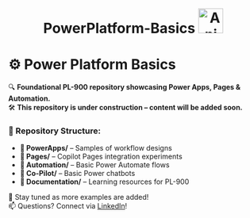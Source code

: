 <h1 align="center">
  PowerPlatform-Basics <img src=
https://github.com/AnalyticSleuth/test-file/blob/6e1cd75edb90fd4f10abf1354f5b0aa4460249a0/images/rocket.gif
       alt="Animated Preview" width="50px">
</h1>

# ⚙️ Power Platform Basics  
🔍 **Foundational PL-900 repository showcasing Power Apps, Pages & Automation.**  
🛠️ **This repository is under construction – content will be added soon.**  

### 📂 Repository Structure:
- **📂 PowerApps/** – Samples of workflow designs  
- **📂 Pages/** – Copilot Pages integration experiments  
- **📂 Automation/** – Basic Power Automate flows
- **📂 Co-Pilot/** – Basic Power chatbots  
- **📂 Documentation/** – Learning resources for PL-900  

🚀 Stay tuned as more examples are added!  
📫 Questions? Connect via [LinkedIn](https://linkedin.com/in/shilla)!
